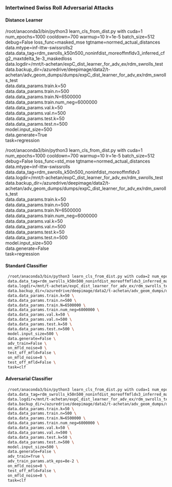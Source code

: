### Intertwined Swiss Roll Adversarial Attacks


#### Distance Learner

/root/anaconda3/bin/python3 learn_cls_from_dist.py with cuda=1 num_epochs=1000 cooldown=700 warmup=10 lr=1e-5 batch_size=512 debug=False loss_func=masked_mse tgtname=normed_actual_distances data.mtype=inf-ittw-swissrolls2 \
 data.data_tag=rdm_swrolls_k50n500_noninfdist_moreoffmfldv3_inferred_cfg2_maxtdelta_1e-3_maskedloss \
 data.logdir=/mnt/t-achetan/expC_dist_learner_for_adv_ex/rdm_swrolls_test \
 data.backup_dir=/azuredrive/deepimage/data2/t-achetan/adv_geom_dumps/dumps/expC_dist_learner_for_adv_ex/rdm_swrolls_test \
 data.data_params.train.k=50 \
 data.data_params.train.n=500 \
 data.data_params.train.N=6500000 \
 data.data_params.train.num_neg=6000000 \
 data.data_params.val.k=50 \
 data.data_params.val.n=500 \
 data.data_params.test.k=50 \
 data.data_params.test.n=500 \
 model.input_size=500 \
 data.generate=True \
 task=regression


 /root/anaconda3/bin/python3 learn_cls_from_dist.py with cuda=1 num_epochs=1000 cooldown=700 warmup=10 lr=1e-5 batch_size=512 debug=False loss_func=std_mse tgtname=normed_actual_distances data.mtype=inf-ittw-swissrolls \
 data.data_tag=rdm_swrolls_k50n500_noninfdist_moreoffmfldv3 \
 data.logdir=/mnt/t-achetan/expC_dist_learner_for_adv_ex/rdm_swrolls_test \
 data.backup_dir=/azuredrive/deepimage/data2/t-achetan/adv_geom_dumps/dumps/expC_dist_learner_for_adv_ex/rdm_swrolls_test \
 data.data_params.train.k=50 \
 data.data_params.train.n=500 \
 data.data_params.train.N=6500000 \
 data.data_params.train.num_neg=6000000 \
 data.data_params.val.k=50 \
 data.data_params.val.n=500 \
 data.data_params.test.k=50 \
 data.data_params.test.n=500 \
 model.input_size=500 \
 data.generate=False \
 task=regression


 #### Standard Classifier

```bash
 /root/anaconda3/bin/python3 learn_cls_from_dist.py with cuda=2 num_epochs=1000 cooldown=700 warmup=10 lr=5e-6 batch_size=4096 debug=False data.mtype=inf-ittw-swissrolls \
 data.data_tag=rdm_swrolls_k50n500_noninfdist_moreoffmfldv3_inferred_maxtdelta_1e-3 \
 data.logdir=/mnt/t-achetan/expC_dist_learner_for_adv_ex/rdm_swrolls_test \
 data.backup_dir=/azuredrive/deepimage/data2/t-achetan/adv_geom_dumps/dumps/expC_dist_learner_for_adv_ex/rdm_swrolls_test \
 data.data_params.train.k=50 \
 data.data_params.train.n=500 \
 data.data_params.train.N=6500000 \
 data.data_params.train.num_neg=6000000 \
 data.data_params.val.k=50 \
 data.data_params.val.n=500 \
 data.data_params.test.k=50 \
 data.data_params.test.n=500 \
 model.input_size=500 \
 data.generate=False \
 adv_train=False \
 on_mfld_noise=0 \
 test_off_mfld=False \
 on_mfld_noise=0 \
 test_off_mfld=False \
 task=clf
 ```


 #### Adversarial Classifier

```bash
 /root/anaconda3/bin/python3 learn_cls_from_dist.py with cuda=1 num_epochs=1000 cooldown=700 warmup=10 lr=8e-5 batch_size=4096 debug=False data.mtype=inf-ittw-swissrolls \
 data.data_tag=rdm_swrolls_k50n500_noninfdist_moreoffmfldv3_inferred_maxtdelta_1e-3 \
 data.logdir=/mnt/t-achetan/expC_dist_learner_for_adv_ex/rdm_swrolls_test \
 data.backup_dir=/azuredrive/deepimage/data2/t-achetan/adv_geom_dumps/dumps/expC_dist_learner_for_adv_ex/rdm_swrolls_test \
 data.data_params.train.k=50 \
 data.data_params.train.n=500 \
 data.data_params.train.N=6500000 \
 data.data_params.train.num_neg=6000000 \
 data.data_params.val.k=50 \
 data.data_params.val.n=500 \
 data.data_params.test.k=50 \
 data.data_params.test.n=500 \
 model.input_size=500 \
 data.generate=False \
 adv_train=True \
 adv_train_params.atk_eps=8e-2 \
 on_mfld_noise=0 \
 test_off_mfld=False \
 on_mfld_noise=0 \
 task=clf
 ```